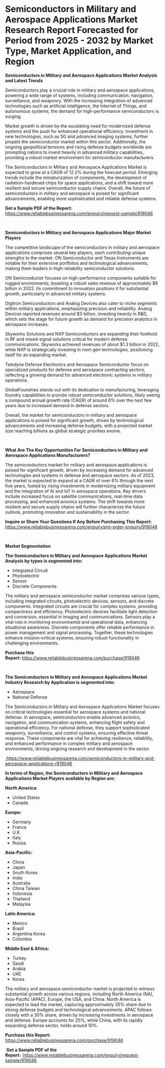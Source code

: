 <p><h1>Semiconductors in Military and Aerospace Applications Market Research Report Forecasted for Period from 2025 -  2032 by Market Type, Market Application, and Region</h1></p><p><strong>Semiconductors in Military and Aerospace Applications Market Analysis and Latest Trends</strong></p>
<p><p>Semiconductors play a crucial role in military and aerospace applications, powering a wide range of systems, including communication, navigation, surveillance, and weaponry. With the increasing integration of advanced technologies such as artificial intelligence, the Internet of Things, and autonomous systems, the demand for high-performance semiconductors is surging.</p><p>Market growth is driven by the escalating need for modernized defense systems and the push for enhanced operational efficiency. Investment in new technologies, such as 5G and advanced imaging systems, further propels the semiconductor market within this sector. Additionally, the ongoing geopolitical tensions and rising defense budgets worldwide are prompting nations to invest heavily in advanced military capabilities, providing a robust market environment for semiconductor manufacturers.</p><p>The Semiconductors in Military and Aerospace Applications Market is expected to grow at a CAGR of 12.2% during the forecast period. Emerging trends include the miniaturization of components, the development of radiation-hardened chips for space applications, and a shift toward more resilient and secure semiconductor supply chains. Overall, the future of semiconductors in military and aerospace is poised for significant advancements, enabling more sophisticated and reliable defense systems.</p></p>
<p><strong>Get a Sample PDF of the Report:&nbsp;</strong> <a href="https://www.reliablebusinessarena.com/enquiry/request-sample/919046?utm_campaign=2564&utm_medium=2&utm_source=Github&utm_content=ia&utm_term=18042025&utm_id=semiconductors-in-military-and-aerospace-applications">https://www.reliablebusinessarena.com/enquiry/request-sample/919046</a></p>
<p>&nbsp;</p>
<p><strong>Semiconductors in Military and Aerospace Applications Major Market Players</strong></p>
<p><p>The competitive landscape of the semiconductors in military and aerospace applications comprises several key players, each contributing unique strengths to the market. ON Semiconductor and Texas Instruments are notable for their extensive portfolios and technological advancements, making them leaders in high-reliability semiconductor solutions. </p><p>ON Semiconductor focuses on high-performance components suitable for rugged environments, boasting a robust sales revenue of approximately $6 billion in 2022. Its commitment to innovation positions it for substantial growth, particularly in advanced military systems.</p><p>Digitron Semiconductors and Analog Devices also cater to niche segments within military applications, emphasizing precision and reliability. Analog Devices reported revenues around $3 billion, investing heavily in R&D, which sets the stage for future growth as demand for precision analytics in aerospace increases.</p><p>Skyworks Solutions and NXP Semiconductors are expanding their foothold in RF and mixed-signal solutions critical for modern defense communications. Skyworks achieved revenues of about $1.3 billion in 2022, while NXP is strategically investing in next-gen technologies, positioning itself for an expanding market.</p><p>Teledyne Defense Electronics and Aerospace Semiconductor focus on specialized products for defense and aerospace contracting sectors, reflecting a growing demand for advanced electronic systems in military operations.</p><p>GlobalFoundries stands out with its dedication to manufacturing, leveraging foundry capabilities to provide robust semiconductor solutions, likely seeing a compound annual growth rate (CAGR) of around 6% over the next few years due to increased demand in defense sectors.</p><p>Overall, the market for semiconductors in military and aerospace applications is poised for significant growth, driven by technological advancements and increasing defense budgets, with a projected market size reaching billions as global strategic priorities evolve.</p></p>
<p>&nbsp;</p>
<p><strong>What Are The Key Opportunities For Semiconductors in Military and Aerospace Applications Manufacturers?</strong></p>
<p><p>The semiconductors market for military and aerospace applications is poised for significant growth, driven by increasing demand for advanced technologies and systems in defense and aerospace sectors. As of 2023, the market is expected to expand at a CAGR of over 6% through the next five years, fueled by rising investments in modernizing military equipment and the integration of AI and IoT in aerospace operations. Key drivers include increased focus on satellite communications, real-time data processing, and enhanced avionics systems. The shift towards more resilient and secure supply chains will further characterize the future outlook, promoting innovation and sustainability in the sector.</p></p>
<p><strong>Inquire or Share Your Questions If Any Before Purchasing This Report:</strong> <a href="https://www.reliablebusinessarena.com/enquiry/pre-order-enquiry/919046?utm_campaign=2564&utm_medium=2&utm_source=Github&utm_content=ia&utm_term=18042025&utm_id=semiconductors-in-military-and-aerospace-applications">https://www.reliablebusinessarena.com/enquiry/pre-order-enquiry/919046</a></p>
<p>&nbsp;</p>
<p><strong>Market Segmentation</strong></p>
<p><strong>The Semiconductors in Military and Aerospace Applications Market Analysis by types is segmented into:</strong></p>
<p><ul><li>Integrated Circuit</li><li>Photoelectric</li><li>Sensor</li><li>Discrete Components</li></ul></p>
<p><p>The military and aerospace semiconductor market comprises various types, including integrated circuits, photoelectric devices, sensors, and discrete components. Integrated circuits are crucial for complex systems, providing compactness and efficiency. Photoelectric devices facilitate light detection and conversion, essential in imaging and communications. Sensors play a vital role in monitoring environmental and operational data, enhancing situational awareness. Discrete components offer reliable performance in power management and signal processing. Together, these technologies enhance mission-critical systems, ensuring robust functionality in challenging environments.</p></p>
<p><strong>Purchase this Report:&nbsp;</strong><a href="https://www.reliablebusinessarena.com/purchase/919046?utm_campaign=2564&utm_medium=2&utm_source=Github&utm_content=ia&utm_term=18042025&utm_id=semiconductors-in-military-and-aerospace-applications">https://www.reliablebusinessarena.com/purchase/919046</a></p>
<p>&nbsp;</p>
<p><strong>The Semiconductors in Military and Aerospace Applications Market Industry Research by Application is segmented into:</strong></p>
<p><ul><li>Aerospace</li><li>National Defense</li></ul></p>
<p><p>The Semiconductors in Military and Aerospace Applications Market focuses on critical technologies essential for aerospace systems and national defense. In aerospace, semiconductors enable advanced avionics, navigation, and communication systems, enhancing flight safety and operational efficiency. For national defense, they support sophisticated weaponry, surveillance, and control systems, ensuring effective threat response. These components are vital for achieving resilience, reliability, and enhanced performance in complex military and aerospace environments, driving ongoing research and development in the sector.</p></p>
<p><a href="https://www.reliablebusinessarena.com/semiconductors-in-military-and-aerospace-applications-r919046?utm_campaign=2564&utm_medium=2&utm_source=Github&utm_content=ia&utm_term=18042025&utm_id=semiconductors-in-military-and-aerospace-applications">&nbsp;https://www.reliablebusinessarena.com/semiconductors-in-military-and-aerospace-applications-r919046</a></p>
<p><strong>In terms of Region, the Semiconductors in Military and Aerospace Applications Market Players available by Region are:</strong></p>
<p>
    <p> <strong> North America: </strong>
        <ul>
            <li>United States</li>
            <li>Canada</li>
        </ul>
        </p> 
    <p> <strong> Europe: </strong>
        <ul>
            <li>Germany</li>
            <li>France</li>
            <li>U.K.</li>
            <li>Italy</li>
            <li>Russia</li>
        </ul>
        </p> 
    <p> <strong> Asia-Pacific: </strong>
        <ul>
            <li>China</li>
            <li>Japan</li>
            <li>South Korea</li>
            <li>India</li>
            <li>Australia</li>
            <li>China Taiwan</li>
            <li>Indonesia</li>
            <li>Thailand</li>
            <li>Malaysia</li>
        </ul>
        </p> 
    <p> <strong> Latin America: </strong>
        <ul>
            <li>Mexico</li>
            <li>Brazil</li>
            <li>Argentina Korea</li>
            <li>Colombia</li>
        </ul>
        </p> 
    <p> <strong> Middle East & Africa: </strong>
        <ul>
            <li>Turkey</li>
            <li>Saudi</li>
            <li>Arabia</li>
            <li>UAE</li>
            <li>Korea</li>
        </ul>
    </p>
    </p>
<p><p>The military and aerospace semiconductor market is projected to witness substantial growth across various regions, including North America (NA), Asia-Pacific (APAC), Europe, the USA, and China. North America is expected to lead the market, capturing approximately 35% share due to strong defense budgets and technological advancements. APAC follows closely with a 30% share, driven by increasing investments in aerospace and defense. Europe accounts for 25%, while China, with its rapidly expanding defense sector, holds around 10%.</p></p>
<p><strong>Purchase this Report: </strong><a href="https://www.reliablebusinessarena.com/purchase/919046?utm_campaign=2564&utm_medium=2&utm_source=Github&utm_content=ia&utm_term=18042025&utm_id=semiconductors-in-military-and-aerospace-applications">https://www.reliablebusinessarena.com/purchase/919046</a></p>
<p>&nbsp;<strong>Get a Sample PDF of the Report:&nbsp;&nbsp;</strong><a href="https://www.reliablebusinessarena.com/enquiry/request-sample/919046?utm_campaign=2564&utm_medium=2&utm_source=Github&utm_content=ia&utm_term=18042025&utm_id=semiconductors-in-military-and-aerospace-applications">https://www.reliablebusinessarena.com/enquiry/request-sample/919046</a></p>
<p><strong></strong></p>
<p><p></p><p></p><p></p></p>